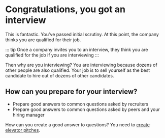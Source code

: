 # Congratulations, you got an interview

This is fantastic. You’ve passed initial scrutiny. At this point, the company thinks you are qualified for their job. 

::: tip
Once a company invites you to an interview, they think you are qualified for the job if you are interviewing
:::

Then why are you interviewing? You are interviewing because dozens of other people are also qualified. Your job is to sell yourself as the best candidate to hire out of dozens of other candidates.

## How can you prepare for your interview?

- Prepare good answers to common questions asked by recruiters
- Prepare good answers to common questions asked by peers and your hiring manager


How can you create a good answer to questions? You need to [create elevator pitches](/common-ideas/elevator-pitches).